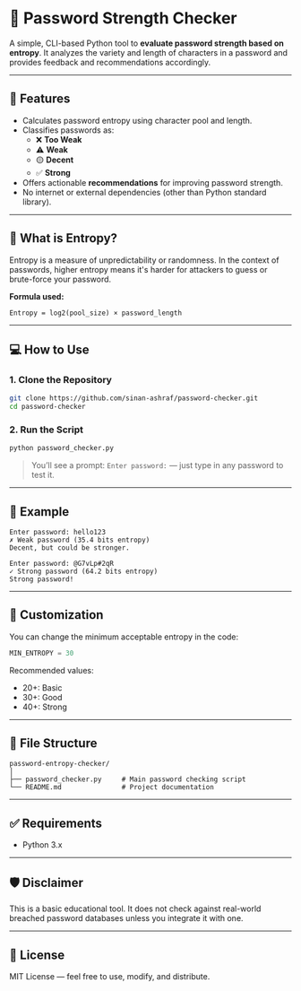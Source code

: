 # 🔐 Password Strength Checker

A simple, CLI-based Python tool to **evaluate password strength based on entropy**. It analyzes the variety and length of characters in a password and provides feedback and recommendations accordingly.

---

## 🚀 Features

- Calculates password entropy using character pool and length.
- Classifies passwords as:
  - ❌ **Too Weak**
  - ⚠️ **Weak**
  - 🟡 **Decent**
  - ✅ **Strong**
- Offers actionable **recommendations** for improving password strength.
- No internet or external dependencies (other than Python standard library).

---

## 📖 What is Entropy?

Entropy is a measure of unpredictability or randomness. In the context of passwords, higher entropy means it's harder for attackers to guess or brute-force your password.

**Formula used:**
```
Entropy = log2(pool_size) × password_length
```

---

## 💻 How to Use

### 1. Clone the Repository

```bash
git clone https://github.com/sinan-ashraf/password-checker.git
cd password-checker
```

### 2. Run the Script

```bash
python password_checker.py
```

> You’ll see a prompt: `Enter password:` — just type in any password to test it.

---

## 📝 Example

```
Enter password: hello123
✗ Weak password (35.4 bits entropy)
Decent, but could be stronger.
```

```
Enter password: @G7vLp#2qR
✓ Strong password (64.2 bits entropy)
Strong password!
```

---

## 🔧 Customization

You can change the minimum acceptable entropy in the code:

```python
MIN_ENTROPY = 30
```

Recommended values:
- 20+: Basic
- 30+: Good
- 40+: Strong

---

## 📂 File Structure

```
password-entropy-checker/
│
├── password_checker.py     # Main password checking script
└── README.md               # Project documentation
```

---

## ✅ Requirements

- Python 3.x


---

## 🛡️ Disclaimer

This is a basic educational tool. It does not check against real-world breached password databases unless you integrate it with one.

---

## 📃 License

MIT License — feel free to use, modify, and distribute.
